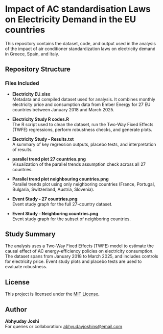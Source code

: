 # Impact of AC standardisation Laws on Electricity Demand in the EU countries

This repository contains the dataset, code, and output used in the analysis of the impact of air conditioner standardization laws on electricity demand in Greece, Spain, and Italy.

## Repository Structure

### Files Included

- **Electricity EU.xlsx**  
  Metadata and compiled dataset used for analysis. It combines monthly electricity price and consumption data from Ember Energy for 27 EU countries between January 2018 and March 2025.

- **Electricity Study R codes.R**  
  The R script used to clean the dataset, run the Two-Way Fixed Effects (TWFE) regressions, perform robustness checks, and generate plots.

- **Electricity Study - Results.txt**  
  A summary of key regression outputs, placebo tests, and interpretation of results.

- **parallel trend plot 27 countries.png**  
  Visualization of the parallel trends assumption check across all 27 countries.

- **Parallel trend plot neighbouring countries.png**  
  Parallel trends plot using only neighboring countries (France, Portugal, Bulgaria, Switzerland, Austria, Slovenia).

- **Event Study - 27 countries.png**  
  Event study graph for the full 27-country dataset.

- **Event Study - Neighboring countries.png**  
  Event study graph for the subset of neighboring countries.

## Study Summary

The analysis uses a Two-Way Fixed Effects (TWFE) model to estimate the causal effect of AC energy-efficiency policies on electricity consumption. The dataset spans from January 2018 to March 2025, and includes controls for electricity price. Event study plots and placebo tests are used to evaluate robustness.

## License

This project is licensed under the [MIT License](LICENSE).

## Author

**Abhyuday Joshi**  
For queries or collaboration: abhyudayjoshins@email.com
